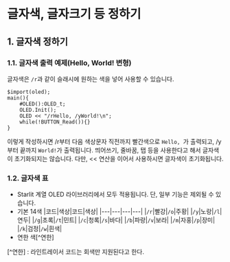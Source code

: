 # 글자색, 글자크기 등 정하기

## 1. 글자색 정하기

### 1.1. 글자색 출력 예제(Hello, World! 변형)

글자색은 `/r`과 같이 슬래시에 원하는 색을 넣어 사용할 수 있습니다.

```
$import(oled);
main(){
    #OLED():OLED_t;
    OLED.Init();
    OLED << "/rHello, /yWorld!\n";
    while(!BUTTON_Read()){}
}
```
이렇게 작성하시면 /r부터 다음 색상문자 직전까지 빨간색으로 `Hello, `가 출력되고, /y부터 끝까지 `World!`가 출력됩니다. 띄어쓰기, 줄바꿈, 탭 등을 사용한다고 해서 글자색이 초기화되지는 않습니다. 다만, << 연산을 이어서 사용하시면 글자색이 초기화됩니다.

### 1.2. 글자색 표

- Starlit 계열 OLED 라이브러리에서 모두 적용됩니다. 단, 일부 기능은 제외될 수 있습니다.
- 기본 14색
|코드|색상|코드|색상|
|---|---|---|---|
|`/r`|빨강|`/o`|주황|
|`/y`|노랑|`/l`|연두|
|`/g`|초록|`/t`|민트|
|`/c`|청록|`/s`|바다|
|`/b`|파랑|`/v`|보라|
|`/m`|자홍|`/p`|장미|
|`/k`|검정|`/w`|흰색|
- 연한 색[^연한]


[^연한] : 라인트레이서 코드는 회색만 지원된다고 한다.